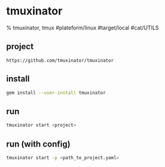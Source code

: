 # tmuxinator

% tmuxinator, tmux
#plateform/linux #target/local #cat/UTILS 

## project
```
https://github.com/tmuxinator/tmuxinator
```

## install
```bash
gem install --user-install tmuxinator
```

## run
```bash
tmuxinator start <project>
```

## run (with config)
```bash
tmuxinator start -p <path_to_project.yaml>
```